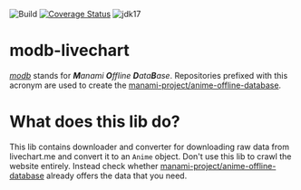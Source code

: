 ![Build](https://github.com/manami-project/modb-livechart/workflows/Build/badge.svg) [![Coverage Status](https://coveralls.io/repos/github/manami-project/modb-livechart/badge.svg)](https://coveralls.io/github/manami-project/modb-livechart) ![jdk17](https://img.shields.io/badge/jdk-17-informational)
# modb-livechart
_[modb](https://github.com/manami-project?tab=repositories&q=modb&type=source)_ stands for _**M**anami **O**ffline **D**ata**B**ase_. Repositories prefixed with this acronym are used to create the [manami-project/anime-offline-database](https://github.com/manami-project/anime-offline-database).

# What does this lib do?
This lib contains downloader and converter for downloading raw data from livechart.me and convert it to an `Anime` object.
Don't use this lib to crawl the website entirely. Instead check whether [manami-project/anime-offline-database](https://github.com/manami-project/anime-offline-database) already offers the data that you need.
